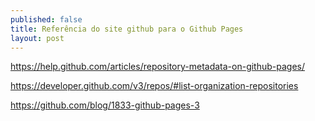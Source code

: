 ```yaml
---
published: false
title: Referência do site github para o Github Pages
layout: post
---
```

https://help.github.com/articles/repository-metadata-on-github-pages/

https://developer.github.com/v3/repos/#list-organization-repositories

https://github.com/blog/1833-github-pages-3
